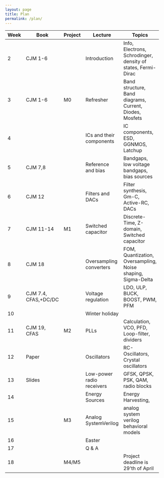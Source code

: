 ```yaml
---
layout: page 
title: Plan
permalink: /plan/ 
---
```



| Week | Book                 | Project | Lecture                   | Topics                                                       |
|------|----------------------|---------|---------------------------|--------------------------------------------------------------|
| 2    | CJM 1-6              |         | Introduction              | Info, Electrons, Schrodinger, density of states, Fermi-Dirac |
| 3    | CJM 1-6              | M0      | Refresher                 | Band structure, Band diagrams, Current, Diodes, Mosfets      |
| 4    |                      |         | ICs and their components  | IC components, ESD, GGNMOS, Latchup                          |
| 5    | CJM 7,8              |         | Reference and bias        | Bandgaps, low voltage bandgaps, bias sources                 |
| 6    | CJM 12               |         | Filters and DACs          | Filter synthesis, Gm-C, Active-RC, DACs                      |
| 7    | CJM 11-14            | M1      | Switched capacitor        | Discrete-Time, Z-domain, Switched capacitor                  |
| 8    | CJM 18               |         | Oversampling converters   | FOM, Quantization, Oversampling, Noise shaping, Sigma-Delta  |
| 9    | CJM 7.4, CFAS,+DC/DC |         | Voltage regulation        | LDO, ULP, BUCK, BOOST, PWM, PFM                              |
| 10   |                      |         | Winter holiday            |                                                              |
| 11   | CJM 19, CFAS         | M2      | PLLs                      | Calculation, VCO, PFD, Loop-filter, dividers                 |
| 12   | Paper                |         | Oscillators               | RC-Oscillators, Crystal oscillators                          |
| 13   | Slides               |         | Low-power radio receivers | GFSK, QPSK, PSK, QAM, radio blocks                           |
| 14   |                      |         | Energy Sources            | Energy Harvesting,                                           |
| 15   |                      | M3      | Analog SystemVerilog      | analog system verilog behavioral models                      |
| 16   |                      |         | Easter                    |                                                              |
| 17   |                      |         | Q & A                     |                                                              |
| 18   |                      | M4/M5   |                           | Project deadline is 29'th of April                           |





